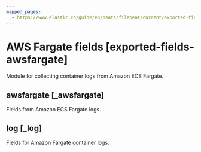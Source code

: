 ```yaml
---
mapped_pages:
  - https://www.elastic.co/guide/en/beats/filebeat/current/exported-fields-awsfargate.html
---
```


<!-- This file is generated! See scripts/generate_fields_docs.py -->

# AWS Fargate fields [exported-fields-awsfargate]

Module for collecting container logs from Amazon ECS Fargate.

## awsfargate [_awsfargate]

Fields from Amazon ECS Fargate logs.

## log [_log]

Fields for Amazon Fargate container logs.

